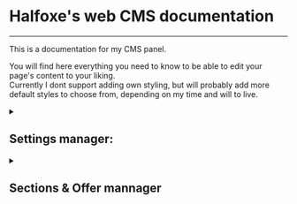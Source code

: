 # Halfoxe's web CMS documentation

---

This is a documentation for my CMS panel.

You will find here everything you need to know to 
be able to edit your page's content to your liking. <br>
Currently I dont support adding own styling, but will probably add more
default styles to choose from, depending on my time and will to live.

<details>
<summary> 

## Settings manager:</summary>

 You can manage values of all possible editable settings in here. 
>
> Usage:
> - Select a setting value you want to edit from the dropdown menu.
> - It's value will be displayed in box under.
> - Now you can edit it almost freely. If its a boolean value, you can only switch between True and False option.
> - After you finish editing the value, press the <button>Save</button> button. You will be informed if the action was performed correctly.
> 
> All settings used now:
>
> | Name | Value datatype | Info |
> |------|--------|------|
> | name | string/text | A name that is displayed on website |
> | name_first | boolean | Determins if name should be above or under icon |
> | dynamic_name | boolean | Determins if name should be on first load animated or not |
> | maintanance | boolean | Turns on maintanance mode. While in maintanance mod, <br> no content other then icon, name, and social links <br> will be displayed|
> | about_me | string/text | This text will be displayed on the homepage of your website.<br> Limit is 750 characters (shall be more then enough) |
> | price_asc | bool | Determins if offers should be displayed with price ascending or descending |

</details>



<details> 
<summary>

## Sections & Offer mannager</summary>

Here you can edit your sections and offers displayed in it.

<b>Note: for offers, you first need to select coresponding 

section in the Section part. 
<br>
<br>
Only offers from selected section are displayed in the dropdown menu.
</b>

#### Editing, Adding and Deletings: 



> - Editing:
> > - Select a section or offer you want to edit from dropdown menu.
> > - After you select the section or offer , you can edit its parametrs.
> > - When you done, click the <button>Rename section</button> or <button>Update offer</button> button depending on what you editing.
>
> - Adding:
> > - Type parametrs for new section or offer in bottom text pannel.
> > - When you done, click the <button>Add section</button> or <button>Add offer</button> button depending on what you adding.
>
> - Deleting:
> > - Select a section or offer you want to delete.
> > - After that, click the <button>Delete section</button> or <button>Delete offer</button> button depending on what you want to delete.
> > - You will be promted if you really want to delete it.
> > - If you do, click the <button>yes</button> button, otherwise click the <button>cancel</button> button.




</details>







<br>
<br>
<br>
<br>
<br>
<br>
<br>
<br>
<br>
